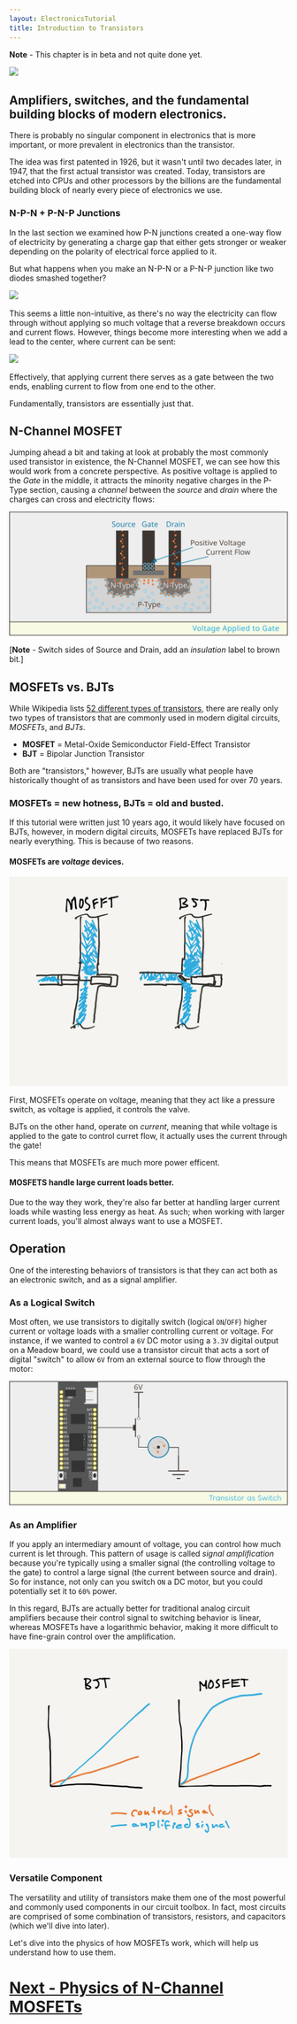 ```yaml
---
layout: ElectronicsTutorial
title: Introduction to Transistors
---
```


**Note** - This chapter is in beta and not quite done yet.

![](../Support_Files/Image_Common_Transistors.svg)

## Amplifiers, switches, and the fundamental building blocks of modern electronics.

There is probably no singular component in electronics that is more important, or more prevalent in electronics than the transistor.

The idea was first patented in 1926, but it wasn't until two decades later, in 1947, that the first actual transistor was created. Today, transistors are etched into CPUs and other processors by the billions are the fundamental building block of nearly every piece of electronics we use.

### N-P-N + P-N-P Junctions

In the last section we examined how P-N junctions created a one-way flow of electricity by generating a charge gap that either gets stronger or weaker depending on the polarity of electrical force applied to it.

But what happens when you make an N-P-N or a P-N-P junction like two diodes smashed together?

![](../../Part6/Sketches/PNP_No_Base.png)

This seems a little non-intuitive, as there's no way the electricity can flow through without applying so much voltage that a reverse breakdown occurs and current flows. However, things become more interesting when we add a lead to the center, where current can be sent:

![](../../Part6/Sketches/PNP_w_Base.png)

Effectively, that applying current there serves as a gate between the two ends, enabling current to flow from one end to the other.

Fundamentally, transistors are essentially just that.

## N-Channel MOSFET

Jumping ahead a bit and taking at look at probably the most commonly used transistor in existence, the N-Channel MOSFET, we can see how this would work from a concrete perspective. As positive voltage is applied to the _Gate_ in the middle, it attracts the minority negative charges in the P-Type section, causing a _channel_ between the _source_ and _drain_ where the charges can cross and electricity flows:

![](../Support_Files/MOSFET_Gate_Voltage.svg)

[**Note** - Switch sides of Source and Drain, add an _insulation_ label to brown bit.]

## MOSFETs vs. BJTs

While Wikipedia lists [52 different types of transistors](https://en.wikipedia.org/wiki/Category:Transistor_types?sa=X&ved=0ahUKEwiMvbG4l8zhAhWBsJ4KHdwtBvUQ1i8IJzAh), there are really only two types of transistors that are commonly used in modern digital circuits, _MOSFETs_, and _BJTs_.

* **MOSFET** = Metal-Oxide Semiconductor Field-Effect Transistor
* **BJT** = Bipolar Junction Transistor

Both are "transistors," however, BJTs are usually what people have historically thought of as transistors and have been used for over 70 years.

### MOSFETs = new hotness, BJTs = old and busted.

If this tutorial were written just 10 years ago, it would likely have focused on BJTs, however, in modern digital circuits, MOSFETs have replaced BJTs for nearly everything. This is because of two reasons. 

#### MOSFETs are _voltage_ devices.

![](../Support_Files/Transistor_Water_Valves.png)

First, MOSFETs operate on voltage, meaning that they act like a pressure switch, as voltage is applied, it controls the valve.

BJTs on the other hand, operate on _current_, meaning that while voltage is applied to the gate to control curret flow, it actually uses the current through the gate!

This means that MOSFETs are much more power efficent.

#### MOSFETS handle large current loads better.

Due to the way they work, they're also far better at handling larger current loads while wasting less energy as heat. As such; when working with larger current loads, you'll almost always want to use a MOSFET.

## Operation

One of the interesting behaviors of transistors is that they can act both as an electronic switch, and as a signal amplifier.   

### As a Logical Switch

Most often, we use transistors to digitally switch (logical `ON`/`OFF`) higher current or voltage loads with a smaller controlling current or voltage. For instance, if we wanted to control a `6V` DC motor using a `3.3V` digital output on a Meadow board, we could use a transistor circuit that acts a sort of digital "switch" to allow `6V` from an external source to flow through the motor:

![](../Support_Files/Transistor_as_Switch.svg)

### As an Amplifier

If you apply an intermediary amount of voltage, you can control how much current is let through. This pattern of usage is called _signal amplification_ because you're typically using a smaller signal (the controlling voltage to the gate) to control a large signal (the current between source and drain). So for instance, not only can you switch `ON` a DC motor, but you could potentially set it to `60%` power.

In this regard, BJTs are actually better for traditional analog circuit amplifiers because their control signal to switching behavior is linear, whereas MOSFETs have a logarithmic behavior, making it more difficult to have fine-grain control over the amplification.

![](../Support_Files/Transitors_as_Amplifiers.png)

### Versatile Component

The versatility and utility of transistors make them one of the most powerful and commonly used components in our circuit toolbox. In fact, most circuits are comprised of some combination of transistors, resistors, and capacitors (which we'll dive into later).

Let's dive into the physics of how MOSFETs work, which will help us understand how to use them.

# [Next - Physics of N-Channel MOSFETs](../N-Channel_MOSFET)

<!-- TODO: ### Forward Voltage -->

<!-- TODO: [Still have to overcome the  -->

<!--

### Base, Collector, Emitter

![](../../Part6/Sketches/BJT_diagrams.png)


[diagram]

-->

<!--
### GaNFET

There's another 
-->
<!--
## Transistor Uses

[name some of the useful things we do with transistors; controlling motors, relays, fundamental building blocks of more complex circuits, etc.]

## Anatomy; Base, Collector, Emitter/Gate, Source, Drain

Whether BJT, MOSFET, or nearly any other type, transistors almost always have three legs and though they're called different things on a BJT or a MOSFET, they basically do the same thing:

| Lead Function | MOSFET Name | BJT Name    |
|---------------|-------------|-------------|
| **Control**   | _Gate_      | _Base_      |
| **Lead 1**    | _Source_    | _Collector_ |
| **Lead 2**    | _Drain_     | _Emitter_   |

The _gate_ or _base_ is the lead that controls current flow between the _source_ and _drain_ (on a MOSFET), or the _collector_ and _emitter_ on a BJT.


* **`V`<sub>`c`</sub>** - Voltage at the Collector
* **`i`<sub>`B`</sub>** - Current at Base
* **`V`<sub>`BE`</sub>** - Voltage from Base to Emitter

[Note: `VCC` comes from Common Voltage at all Collectors in an IC.]

### Beta (β)

Relationship between Base current and current flowing from Collector to Emitter.

Also known as `HFE`.

`I`<sub>`C`</sub> `= I`<sub>`B`</sub> `* β`



### Power Ratings
-0>

<!-- ## [Next - Transistor Lab](../Transistor_Lab) -->

